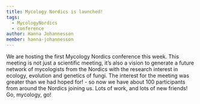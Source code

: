 ```yaml
---
title: Mycology Nordics is launched!
tags:
  - MycologyNordics
  - conference
author: Hanna Johannesson
member: hanna-johannesson
---
```


We are hosting the first Mycology Nordics conference this week. This meeting is not just a scientific meeting, it’s also a vision to generate a future network of mycologists from the Nordics with the research interest in ecology, evolution and genetics of fungi. The interest for the meeting was greater than we had hoped for! - so now we have about 100 participants from around the Nordics joining us. Lots of work, and lots of new friends! Go, mycology, go!
